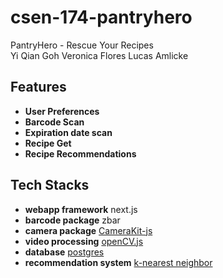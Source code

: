 # csen-174-pantryhero
<div style="left">
  PantryHero - Rescue Your Recipes
<div>
Yi Qian Goh
Veronica Flores
Lucas Amlicke
</div>
</div>

## Features
- **User Preferences**
- **Barcode Scan**
- **Expiration date scan**
- **Recipe Get**
- **Recipe Recommendations**

##  Tech Stacks
- **webapp framework** next.js
- **barcode package** zbar
- **camera package** [CameraKit-js](https://github.com/CameraKit/camerakit-js)
- **video processing** [openCV.js](https://docs.opencv.org/4.x/d5/d10/tutorial_js_root.html)
- **database** [postgres](https://github.com/porsager/postgres)
- **recommendation system** [k-nearest neighbor](https://dev.to/eerk/creating-a-recommender-system-in-10-lines-of-javascript-2409)
